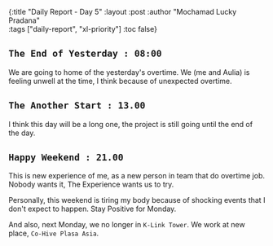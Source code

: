 {:title "Daily Report - Day 5"
 :layout :post
 :author "Mochamad Lucky Pradana"   
 :tags  ["daily-report", "xl-priority"]
 :toc false} 

## `The End of Yesterday : 08:00` 
We are going to home of the yesterday's overtime. We (me and Aulia) is feeling unwell at the time, I think because of unexpected overtime.

## `The Another Start : 13.00`
I think this day will be a long one, the project is still going until the end of the day.

## `Happy Weekend : 21.00`
This is new experience of me, as a new person in team that do overtime job. Nobody wants it, The Experience wants us to try.

Personally, this weekend is tiring my body because of shocking events that I don't expect to happen.
Stay Positive for Monday. 

And also, next Monday, we no longer in `K-Link Tower`. We work at new place, `Co-Hive Plasa Asia`. 
